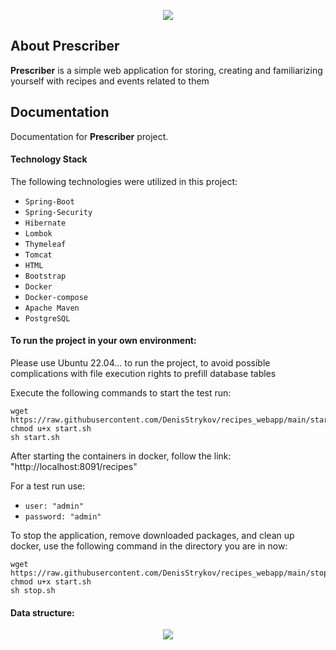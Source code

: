 <p align="center">
      <img src="https://i.ibb.co/Cmhcc1T/view-gif.gif">
</p>

## About Prescriber

**Prescriber** is a simple web application for storing, creating and familiarizing yourself with recipes and events
related to them

## Documentation

Documentation for **Prescriber** project.

#### Technology Stack

The following technologies were utilized in this project:

- `Spring-Boot`
- `Spring-Security`
- `Hibernate`
- `Lombok`
- `Thymeleaf`
- `Tomcat`
- `HTML`
- `Bootstrap`
- `Docker`
- `Docker-compose`
- `Apache Maven`
- `PostgreSQL`

#### To run the project in your own environment:

Please use Ubuntu 22.04... to run the project, to avoid possible complications with file execution rights to prefill
database tables

Execute the following commands to start the test run:

```shell
wget https://raw.githubusercontent.com/DenisStrykov/recipes_webapp/main/start.sh
chmod u+x start.sh
sh start.sh
```

After starting the containers in docker, follow the link: "http://localhost:8091/recipes"

For a test run use:
- `user: "admin"`
- `password: "admin"`

To stop the application, remove downloaded packages, and clean up docker, use the following command in the directory you
are in now:

```shell
wget https://raw.githubusercontent.com/DenisStrykov/recipes_webapp/main/stop.sh
chmod u+x start.sh
sh stop.sh
```

#### Data structure:

<p align="center">
      <img src="https://i.ibb.co/HVbnSYb/image.png">
</p>




